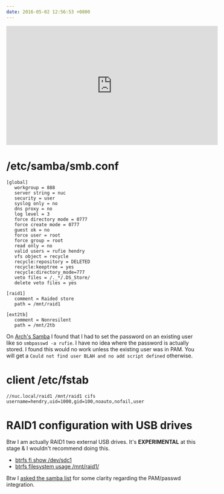 ```yaml
---
date: 2016-05-02 12:56:53 +0800
---
```


<iframe width="560" height="315" src="https://www.youtube.com/embed/GwhtoeMx1I8" frameborder="0" allowfullscreen></iframe>

# /etc/samba/smb.conf

	[global]
	   workgroup = 888
	   server string = nuc
	   security = user
	   syslog only = no
	   dns proxy = no
	   log level = 3
	   force directory mode = 0777
	   force create mode = 0777
	   guest ok = no
	   force user = root
	   force group = root
	   read only = no
	   valid users = rufie hendry
	   vfs object = recycle
	   recycle:repository = DELETED
	   recycle:keeptree = yes
	   recycle:directory_mode=777
	   veto files = /._*/.DS_Store/
	   delete veto files = yes

	[raid1]
	   comment = Raided store
	   path = /mnt/raid1

	[ext2tb]
	   comment = Nonresilent
	   path = /mnt/2tb

On [Arch's Samba](https://wiki.archlinux.org/index.php/Samba) I found that I
had to set the password on an existing user like so `smbpasswd -a rufie`. I
have no idea where the password is actually stored. I found this would no work
unless the existing user was in PAM. You will get a `Could not find user BLAH
and no add script defined` otherwise.

# client /etc/fstab

	//nuc.local/raid1 /mnt/raid1 cifs username=hendry,uid=1000,gid=100,noauto,nofail,user

# RAID1 configuration with USB drives

Btw I am actually RAID1 two external USB drives. It's **EXPERIMENTAL** at this
stage & I wouldn't recommend doing this.

* [btrfs fi show /dev/sdc1](http://s.natalian.org/2016-05-02/show.txt)
* [btrfs filesystem usage /mnt/raid1/](http://s.natalian.org/2016-05-02/usage.txt)

Btw I [asked the samba
list](https://lists.samba.org/archive/samba/2016-May/199652.html) for some
clarity regarding the PAM/passwd integration.
